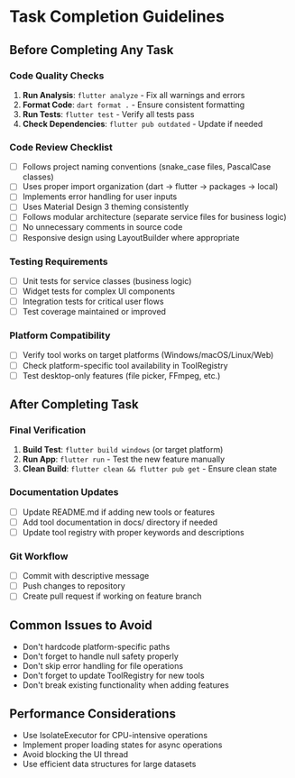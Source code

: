 # Task Completion Guidelines

## Before Completing Any Task

### Code Quality Checks
1. **Run Analysis**: `flutter analyze` - Fix all warnings and errors
2. **Format Code**: `dart format .` - Ensure consistent formatting
3. **Run Tests**: `flutter test` - Verify all tests pass
4. **Check Dependencies**: `flutter pub outdated` - Update if needed

### Code Review Checklist
- [ ] Follows project naming conventions (snake_case files, PascalCase classes)
- [ ] Uses proper import organization (dart → flutter → packages → local)
- [ ] Implements error handling for user inputs
- [ ] Uses Material Design 3 theming consistently
- [ ] Follows modular architecture (separate service files for business logic)
- [ ] No unnecessary comments in source code
- [ ] Responsive design using LayoutBuilder where appropriate

### Testing Requirements
- [ ] Unit tests for service classes (business logic)
- [ ] Widget tests for complex UI components
- [ ] Integration tests for critical user flows
- [ ] Test coverage maintained or improved

### Platform Compatibility
- [ ] Verify tool works on target platforms (Windows/macOS/Linux/Web)
- [ ] Check platform-specific tool availability in ToolRegistry
- [ ] Test desktop-only features (file picker, FFmpeg, etc.)

## After Completing Task

### Final Verification
1. **Build Test**: `flutter build windows` (or target platform)
2. **Run App**: `flutter run` - Test the new feature manually
3. **Clean Build**: `flutter clean && flutter pub get` - Ensure clean state

### Documentation Updates
- [ ] Update README.md if adding new tools or features
- [ ] Add tool documentation in docs/ directory if needed
- [ ] Update tool registry with proper keywords and descriptions

### Git Workflow
- [ ] Commit with descriptive message
- [ ] Push changes to repository
- [ ] Create pull request if working on feature branch

## Common Issues to Avoid
- Don't hardcode platform-specific paths
- Don't forget to handle null safety properly
- Don't skip error handling for file operations
- Don't forget to update ToolRegistry for new tools
- Don't break existing functionality when adding features

## Performance Considerations
- Use IsolateExecutor for CPU-intensive operations
- Implement proper loading states for async operations
- Avoid blocking the UI thread
- Use efficient data structures for large datasets